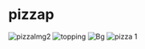 # pizzap
![pizzaImg2](https://user-images.githubusercontent.com/86080883/130132254-5b696126-3d31-423d-bedb-e3a66acb3362.png)
![topping](https://user-images.githubusercontent.com/86080883/130132258-2c4b01b2-25d0-4e39-ae75-a463bd0159db.png)
![Bg](https://user-images.githubusercontent.com/86080883/130132264-9ff842af-551e-48c4-86b4-d5e505a3f043.jpeg)
![pizza 1](https://user-images.githubusercontent.com/86080883/130132283-a9af6c57-e166-4d17-9933-9b174c6f0e0b.png)
